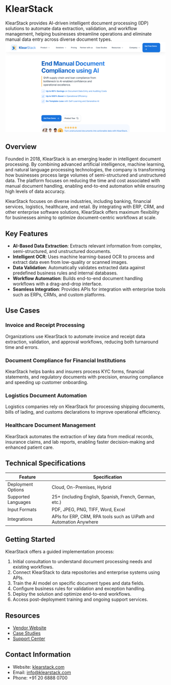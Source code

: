 
# KlearStack  
  
KlearStack provides AI-driven intelligent document processing (IDP) solutions to automate data extraction, validation, and workflow management, helping businesses streamline operations and eliminate manual data entry across diverse document types.  
![KlearStack  ](./assets/klearstack.png)

## Overview  
Founded in 2018, KlearStack is an emerging leader in intelligent document processing. By combining advanced artificial intelligence, machine learning, and natural language processing technologies, the company is transforming how businesses process large volumes of semi-structured and unstructured data. The platform focuses on reducing the time and cost associated with manual document handling, enabling end-to-end automation while ensuring high levels of data accuracy.

KlearStack focuses on diverse industries, including banking, financial services, logistics, healthcare, and retail. By integrating with ERP, CRM, and other enterprise software solutions, KlearStack offers maximum flexibility for businesses aiming to optimize document-centric workflows at scale.  

## Key Features  
- **AI-Based Data Extraction**: Extracts relevant information from complex, semi-structured, and unstructured documents.  
- **Intelligent OCR**: Uses machine learning-based OCR to process and extract data even from low-quality or scanned images.  
- **Data Validation**: Automatically validates extracted data against predefined business rules and internal databases.  
- **Workflow Automation**: Builds end-to-end document handling workflows with a drag-and-drop interface.  
- **Seamless Integration**: Provides APIs for integration with enterprise tools such as ERPs, CRMs, and custom platforms.  

## Use Cases  
### Invoice and Receipt Processing  
Organizations use KlearStack to automate invoice and receipt data extraction, validation, and approval workflows, reducing both turnaround time and errors.  

### Document Compliance for Financial Institutions  
KlearStack helps banks and insurers process KYC forms, financial statements, and regulatory documents with precision, ensuring compliance and speeding up customer onboarding.  

### Logistics Document Automation  
Logistics companies rely on KlearStack for processing shipping documents, bills of lading, and customs declarations to improve operational efficiency.  

### Healthcare Document Management  
KlearStack automates the extraction of key data from medical records, insurance claims, and lab reports, enabling faster decision-making and enhanced patient care.  

## Technical Specifications  

| Feature              | Specification                         |  
|----------------------|---------------------------------------|  
| Deployment Options   | Cloud, On-Premises, Hybrid            |  
| Supported Languages  | 25+ (including English, Spanish, French, German, etc.) |  
| Input Formats        | PDF, JPEG, PNG, TIFF, Word, Excel     |  
| Integrations         | APIs for ERP, CRM, RPA tools such as UiPath and Automation Anywhere |  

## Getting Started  
KlearStack offers a guided implementation process:  
1. Initial consultation to understand document processing needs and existing workflows.  
2. Connect KlearStack to data repositories and enterprise systems using APIs.  
3. Train the AI model on specific document types and data fields.  
4. Configure business rules for validation and exception handling.  
5. Deploy the solution and optimize end-to-end workflows.  
6. Access post-deployment training and ongoing support services.  

## Resources  
- [Vendor Website](https://www.klearstack.com/)  
- [Case Studies](https://www.klearstack.com/case-studies/)  
- [Support Center](https://www.klearstack.com/support/)  

## Contact Information  
- Website: [klearstack.com](https://www.klearstack.com/)  
- Email: info@klearstack.com  
- Phone: +91 20 6888 0700  

